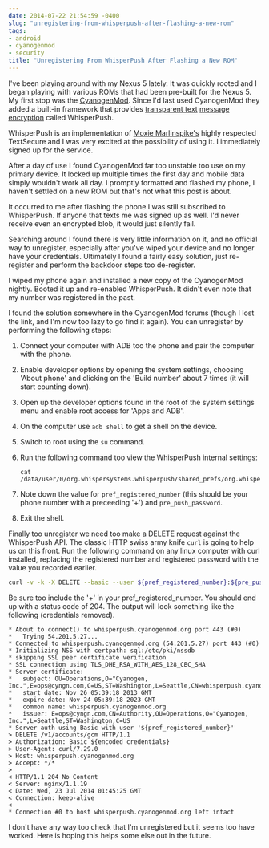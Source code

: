 ```yaml
---
date: 2014-07-22 21:54:59 -0400
slug: "unregistering-from-whisperpush-after-flashing-a-new-rom"
tags:
- android
- cyanogenmod
- security
title: "Unregistering From WhisperPush After Flashing a New ROM"
---
```


I've been playing around with my Nexus 5 lately. It was quickly rooted and I
began playing with various ROMs that had been pre-built for the Nexus 5. My
first stop was the [CyanogenMod][1]. Since I'd last used CyanogenMod they added
a built-in framework that provides [transparent text][2] [message
encryption][3] called WhisperPush.

WhisperPush is an implementation of [Moxie Marlinspike's][4] highly respected
TextSecure and I was very excited at the possibility of using it. I immediately
signed up for the service.

After a day of use I found CyanogenMod far too unstable too use on my primary
device. It locked up multiple times the first day and mobile data simply
wouldn't work all day. I promptly formatted and flashed my phone, I haven't
settled on a new ROM but that's not what this post is about.

It occurred to me after flashing the phone I was still subscribed to
WhisperPush. If anyone that texts me was signed up as well. I'd never receive
even an encrypted blob, it would just silently fail.

Searching around I found there is very little information on it, and no
official way to unregister, especially after you've wiped your device and no
longer have your credentials. Ultimately I found a fairly easy solution, just
re-register and perform the backdoor steps too de-register.

I wiped my phone again and installed a new copy of the CyanogenMod nightly.
Booted it up and re-enabled WhisperPush. It didn't even note that my number was
registered in the past.

I found the solution somewhere in the CyanogenMod forums (though I lost the
link, and I'm now too lazy to go find it again). You can unregister by
performing the following steps:

1. Connect your computer with ADB too the phone and pair the computer with the
   phone.
2. Enable developer options by opening the system settings, choosing 'About
   phone' and clicking on the 'Build number' about 7 times (it will start
   counting down).
3. Open up the developer options found in the root of the system settings menu
   and enable root access for 'Apps and ADB'.
4. On the computer use `adb shell` to get a shell on the device.
5. Switch to root using the `su` command.
6. Run the following command too view the WhisperPush internal settings:

    ```
    cat /data/user/0/org.whispersystems.whisperpush/shared_prefs/org.whispersystems.whisperpush_preferences.xml`
    ```

7. Note down the value for `pref_registered_number` (this should be your phone
   number with a preceeding '+') and `pre_push_password`.
8. Exit the shell.

Finally too unregister we need too make a DELETE request against the
WhisperPush API. The classic HTTP swiss army knife `curl` is going to help us
on this front. Run the following command on any linux computer with curl
installed, replacing the registered number and registered password with the
value you recorded earlier.

```bash
curl -v -k -X DELETE --basic --user ${pref_registered_number}:${pre_push_password} https://whisperpush.cyanogenmod.org/v1/accounts/gcm
```

Be sure too include the '+' in your pref_registered_number. You should end up
with a status code of 204. The output will look something like the following
(credentials removed).

```
* About to connect() to whisperpush.cyanogenmod.org port 443 (#0)
*   Trying 54.201.5.27...
* Connected to whisperpush.cyanogenmod.org (54.201.5.27) port 443 (#0)
* Initializing NSS with certpath: sql:/etc/pki/nssdb
* skipping SSL peer certificate verification
* SSL connection using TLS_DHE_RSA_WITH_AES_128_CBC_SHA
* Server certificate:
*   subject: OU=Operations,O="Cyanogen, Inc.",E=ops@cyngn.com,C=US,ST=Washington,L=Seattle,CN=whisperpush.cyanogenmod.org
*   start date: Nov 26 05:39:18 2013 GMT
*   expire date: Nov 24 05:39:18 2023 GMT
*   common name: whisperpush.cyanogenmod.org
*   issuer: E=ops@cyngn.com,CN=Authority,OU=Operations,O="Cyanogen, Inc.",L=Seattle,ST=Washington,C=US
* Server auth using Basic with user '${pref_registered_number}'
> DELETE /v1/accounts/gcm HTTP/1.1
> Authorization: Basic ${encoded credentials}
> User-Agent: curl/7.29.0
> Host: whisperpush.cyanogenmod.org
> Accept: */*
> 
< HTTP/1.1 204 No Content
< Server: nginx/1.1.19
< Date: Wed, 23 Jul 2014 01:45:25 GMT
< Connection: keep-alive
< 
* Connection #0 to host whisperpush.cyanogenmod.org left intact
```

I don't have any way too check that I'm unregistered but it seems too have
worked. Here is hoping this helps some else out in the future.

[1]: http://www.cyanogenmod.org/
[2]: https://whispersystems.org/blog/cyanogen-integration/
[3]: http://www.cyanogenmod.org/blog/whisperpush-secure-messaging-integration
[4]: http://thoughtcrime.org/
